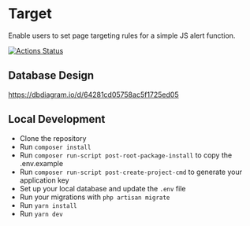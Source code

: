 # Target
Enable users to set page targeting rules for a simple JS alert function.

[![Actions Status](https://github.com/lavendar77/target/workflows/Fly-Deploy/badge.svg)](https://github.com/lavendar77/target/actions)

## Database Design
https://dbdiagram.io/d/64281cd05758ac5f1725ed05

## Local Development
- Clone the repository
- Run `composer install`
- Run `composer run-script post-root-package-install` to copy the .env.example
- Run `composer run-script post-create-project-cmd` to generate your application key
- Set up your local database and update the `.env` file
- Run your migrations with `php artisan migrate`
- Run `yarn install`
- Run `yarn dev`
